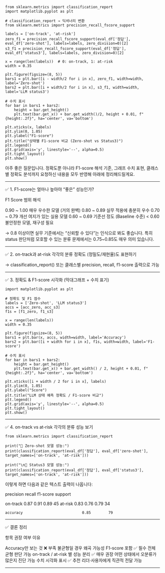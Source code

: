 ```
from sklearn.metrics import classification_report
import matplotlib.pyplot as plt

# classification_report → 딕셔너리 변환
from sklearn.metrics import precision_recall_fscore_support

labels = ['on-track', 'at-risk']
zero_f1 = precision_recall_fscore_support(eval_df['정답'], eval_df['zero-shot'], labels=labels, zero_division=0)[2]
s3_f1 = precision_recall_fscore_support(eval_df['정답'], eval_df['status3'], labels=labels, zero_division=0)[2]

x = range(len(labels))  # 0: on-track, 1: at-risk
width = 0.35

plt.figure(figsize=(8, 5))
bars1 = plt.bar([i - width/2 for i in x], zero_f1, width=width, label='Zero-shot')
bars2 = plt.bar([i + width/2 for i in x], s3_f1, width=width, label='LLM status3')

# 수치 표시
for bar in bars1 + bars2:
    height = bar.get_height()
    plt.text(bar.get_x() + bar.get_width()/2, height + 0.01, f"{height:.2f}", ha='center', va='bottom')

plt.xticks(x, labels)
plt.ylim(0, 1.05)
plt.ylabel("F1-score")
plt.title("상태별 F1-score 비교 (Zero-shot vs Status3)")
plt.legend()
plt.grid(axis='y', linestyle='--', alpha=0.5)
plt.tight_layout()
plt.show()

```



아주 좋은 질문입니다.
정확도뿐 아니라 F1-score 해석 기준, 그래프 수치 표현, 클래스별 정확도 분석까지 요청하신 내용을 모두 반영해 아래에 정리해드릴게요.


---

✅ 1. F1-score는 얼마나 높아야 “좋은” 성능인가?

F1 Score 범위	해석

0.90 ~ 1.00	매우 우수한 모델 (거의 완벽)
0.80 ~ 0.89	실무 적용에 충분히 우수
0.70 ~ 0.79	개선 여지가 있는 실용 모델
0.60 ~ 0.69	기준선 정도 (Baseline 수준)
< 0.60	불안정한 모델, 재구성 필요


→ 0.8 이상이면 실무 기준에서는 “신뢰할 수 있다”는 인식으로 봐도 좋습니다.
특히 status 판단처럼 모호할 수 있는 분류 문제에서는 0.75~0.85도 매우 의미 있습니다.


---

✅ 2. on-track과 at-risk 각각의 분류 정확도 (정밀도/재현율)도 표현하기

→ classification_report() 또는 클래스별 precision, recall, f1-score 출력으로 가능


---

✅ 3. 정확도 & F1-score 시각화 (막대그래프 + 수치 표기)
```
import matplotlib.pyplot as plt

# 정확도 및 F1 점수
labels = ['Zero-shot', 'LLM status3']
accs = [acc_zero, acc_s3]
f1s = [f1_zero, f1_s3]

x = range(len(labels))
width = 0.35

plt.figure(figsize=(8, 5))
bars1 = plt.bar(x, accs, width=width, label='Accuracy')
bars2 = plt.bar([i + width for i in x], f1s, width=width, label='F1-score')

# 수치 표시
for bar in bars1 + bars2:
    height = bar.get_height()
    plt.text(bar.get_x() + bar.get_width() / 2, height + 0.01, f"{height:.2f}", ha='center', va='bottom')

plt.xticks([i + width / 2 for i in x], labels)
plt.ylim(0, 1.05)
plt.ylabel("Score")
plt.title("LLM 상태 예측 정확도 / F1-score 비교")
plt.legend()
plt.grid(axis='y', linestyle='--', alpha=0.5)
plt.tight_layout()
plt.show()

```
---

✅ 4. on-track vs at-risk 각각의 분류 성능 보기
```
from sklearn.metrics import classification_report

print("🔎 Zero-shot 모델 성능:")
print(classification_report(eval_df['정답'], eval_df['zero-shot'], target_names=['on-track', 'at-risk']))

print("\n🔎 Status3 모델 성능:")
print(classification_report(eval_df['정답'], eval_df['status3'], target_names=['on-track', 'at-risk']))
```
이렇게 하면 다음과 같은 텍스트 출력이 나옵니다:

precision    recall  f1-score   support

   on-track       0.87      0.91      0.89        45
    at-risk       0.83      0.76      0.79        34

    accuracy                           0.85        79


---

✅ 결론 정리

항목	권장 여부	이유

Accuracy만 보는 것	❌ 부족	불균형일 경우 왜곡 가능성
F1-score 포함	✅ 필수	전체 균형 판단 가능
on-track / at-risk 별 성능 분리	✅ 매우 권장	어떤 상태에서 오분류가 많은지 진단 가능
수치 시각화 표시	✅ 추천	리더·사용자에게 직관적 전달 가능



---
 
